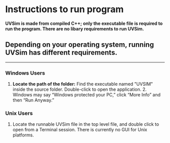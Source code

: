 # Instructions to run program
__UVSim is made from compiled C++; only the executable file is required to run the program. There are no libary requirements to run UVSim.__

## Depending on your operating system, running UVSim has different requirements.
---

### **Windows Users** 
1. **Locate the path of the folder:** Find the executable named "UVSIM" inside the source folder. Double-click to open the application. 2. Windows may say “Windows protected your PC,” click “More Info” and then “Run Anyway.”

### **Unix Users** 
 1. Locate the runnable UVSim file in the top level file, and double click to open from a Terminal session. There is currently no GUI for Unix platforms. 
